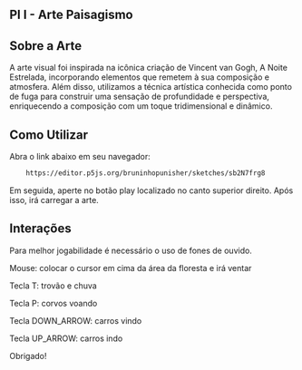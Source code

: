 ## PI I - Arte Paisagismo

## Sobre a Arte
A arte visual foi inspirada na icônica criação de Vincent van Gogh, A Noite Estrelada, incorporando elementos que remetem à sua composição e atmosfera. Além disso, utilizamos a técnica artística conhecida como ponto de fuga para construir uma sensação de profundidade e perspectiva, enriquecendo a composição com um toque tridimensional e dinâmico.

## Como Utilizar
Abra o link abaixo em seu navegador:
```bash
    https://editor.p5js.org/bruninhopunisher/sketches/sb2N7frg8
```

Em seguida, aperte no botão play localizado no canto superior direito. Após isso, irá carregar a arte.

## Interações
Para melhor jogabilidade é necessário o uso de fones de ouvido.

Mouse: colocar o cursor em cima da área da floresta e irá ventar

Tecla T: trovão e chuva

Tecla P: corvos voando

Tecla DOWN_ARROW: carros vindo

Tecla UP_ARROW: carros indo

Obrigado!